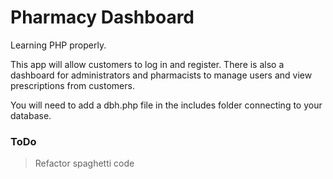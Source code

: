 # Pharmacy Dashboard

Learning PHP properly.

This app will allow customers to log in and register. There is also a dashboard for administrators and pharmacists to manage users and view prescriptions from customers.

You will need to add a dbh.php file in the includes folder connecting to your database.


### ToDo

> Refactor spaghetti code
